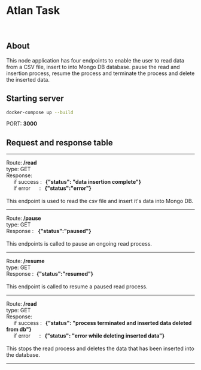 # Atlan Task
<br/>

## About

This node application has four endpoints to enable the user to read data from a CSV file, insert to into Mongo DB database. pause the read and insertion process, resume the process and terminate the process and delete the inserted data.

## Starting server

```bash
docker-compose up --build
```
PORT: <b>3000</b>

## Request and response table

___
Route:<b> /read</b>
<br/>
type: GET
</br>
Response:  
&nbsp;&nbsp;&nbsp;&nbsp;&nbsp;if success :<b> &nbsp;&nbsp;{"status": "data insertion complete"}</b>
<br/>
&nbsp;&nbsp;&nbsp;&nbsp;&nbsp;if error&nbsp;&nbsp;&nbsp;&nbsp;&nbsp; : <b>&nbsp;&nbsp;{"status":"error"}</b>
<br/><br/>
This endpoint is used to read the csv file and insert it's data into Mongo DB.
___
Route:<b> /pause</b>
<br/>
type: GET
</br>
Response : &nbsp; <b>{"status":"paused"}</b>
<br/><br/>
This endpoints is called to pause an ongoing read process.
___
Route:<b> /resume</b>
<br/>
type: GET
</br>
Response :  &nbsp;<b>{"status":"resumed"}</b>
<br/><br/>
This endpoint is called to resume a paused read process.
___
Route:<b> /read</b>
<br/>
type: GET
</br>
Response:  
&nbsp;&nbsp;&nbsp;&nbsp;&nbsp;if success :<b> &nbsp;&nbsp;{"status": "process terminated and inserted data deleted from db"}</b>
<br/>
&nbsp;&nbsp;&nbsp;&nbsp;&nbsp;if error&nbsp;&nbsp;&nbsp;&nbsp;&nbsp; : <b>&nbsp;&nbsp;{"status": "error while deleting inserted data"}</b>
<br/><br/>
This stops the read process and deletes the data that has been inserted into the database.
___